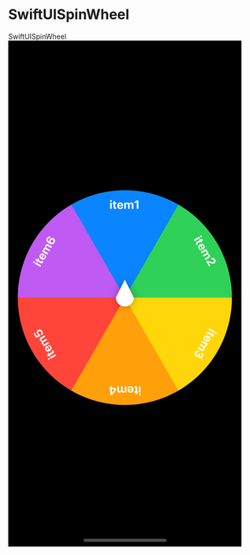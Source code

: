 # SwiftUISpinWheel
SwiftUISpinWheel
![alt text](https://github.com/Andyatkov/SwiftUISpinWheel/blob/main/Documentation/Whell.png)
